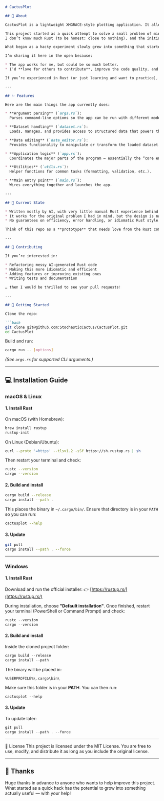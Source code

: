 ````markdown
# CactusPlot 

## 📖 About

CactusPlot is a lightweight XMGRACE-style plotting application. It allows you to create simple, clean, and customizable plots with minimal effort.

This project started as a quick attempt to solve a small problem of mine.
I don’t know much Rust (to be honest: close to nothing), and the initial version was generated almost entirely by AI.

What began as a hacky experiment slowly grew into something that started resembling an actual application. That said: **the code is probably poorly written, inefficient, and in need of refactoring.**

I’m sharing it here in the open because:

* The app works for me, but could be so much better.
* I’d **love for others to contribute**, improve the code quality, and maybe even turn this into a proper tool.

If you’re experienced in Rust (or just learning and want to practice), this could be a fun project to collaborate on.

---

## ✨ Features

Here are the main things the app currently does:

* **Argument parsing** (`args.rs`):
  Parses command-line options so the app can be run with different modes and inputs.

* **Dataset handling** (`dataset.rs`):
  Loads, manages, and provides access to structured data that powers the application.

* **Data editing** (`data_editor.rs`):
  Provides functionality to manipulate or transform the loaded dataset.

* **Application logic** (`app.rs`):
  Coordinates the major parts of the program — essentially the “core engine.”

* **Utilities** (`utils.rs`):
  Helper functions for common tasks (formatting, validation, etc.).

* **Main entry point** (`main.rs`):
  Wires everything together and launches the app.

---

## 🚧 Current State

* Written mostly by AI, with very little manual Rust experience behind it.
* It works for the original problem I had in mind, but the design is naive.
* No guarantees on efficiency, error handling, or idiomatic Rust style.

Think of this repo as a **prototype** that needs love from the Rust community.

---

## 🤝 Contributing

If you’re interested in:

* Refactoring messy AI-generated Rust code
* Making this more idiomatic and efficient
* Adding features or improving existing ones
* Writing tests and documentation

… then I would be thrilled to see your pull requests!

---

## 🚀 Getting Started

Clone the repo:

```bash
git clone git@github.com:StochasticCactus/CactusPlot.git
cd CactusPlot
````

Build and run:

```bash
cargo run -- [options]
```

*(See `args.rs` for supported CLI arguments.)*

---

## 💻 Installation Guide

### macOS & Linux

#### 1. Install Rust

On macOS (with Homebrew):

```bash
brew install rustup
rustup-init
```

On Linux (Debian/Ubuntu):

```bash
curl --proto '=https' --tlsv1.2 -sSf https://sh.rustup.rs | sh
```

Then restart your terminal and check:

```bash
rustc --version
cargo --version
```

#### 2. Build and install

```bash
cargo build --release
cargo install --path .
```

This places the binary in `~/.cargo/bin/`.
Ensure that directory is in your `PATH` so you can run:

```bash
cactusplot --help
```

#### 3. Update

```bash
git pull
cargo install --path . --force
```

---

### Windows

#### 1. Install Rust

Download and run the official installer:
👉 [https://rustup.rs/](https://rustup.rs/)

During installation, choose **"Default installation"**.
Once finished, restart your terminal (PowerShell or Command Prompt) and check:

```powershell
rustc --version
cargo --version
```

#### 2. Build and install

Inside the cloned project folder:

```powershell
cargo build --release
cargo install --path .
```

The binary will be placed in:

```
%USERPROFILE%\.cargo\bin\
```

Make sure this folder is in your **PATH**.
You can then run:

```powershell
cactusplot --help
```

#### 3. Update

To update later:

```powershell
git pull
cargo install --path . --force
```

---

📜 License
This project is licensed under the MIT License.
You are free to use, modify, and distribute it as long as you include the original license.

---

## 🙏 Thanks

Huge thanks in advance to anyone who wants to help improve this project.
What started as a quick hack has the potential to grow into something actually useful — with your help!

